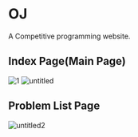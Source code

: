 # OJ
A Competitive programming website.

## Index Page(Main Page)
![1](https://user-images.githubusercontent.com/28502097/28982447-8e1a212e-7973-11e7-8d54-6c0e916e6a47.png)
![untitled](https://user-images.githubusercontent.com/28502097/28982454-92b5aaa0-7973-11e7-9dfb-f0c0252a8f09.png)

## Problem List Page
![untitled2](https://user-images.githubusercontent.com/28502097/28982456-945df2b8-7973-11e7-808c-e877db93e19c.png)
